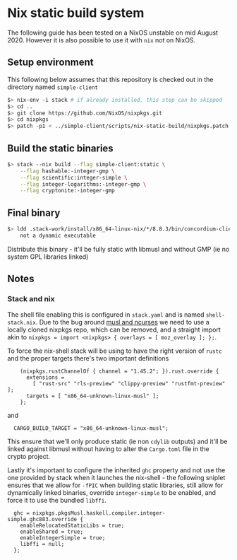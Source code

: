 # Nix static build system
The following guide has been tested on a NixOS unstable on mid August 2020. However it is also possible to use it with `nix` not on NixOS.
## Setup environment
This following below assumes that this repository is checked out in the directory named `simple-client`
``` bash
$> nix-env -i stack # if already installed, this step can be skipped
$> cd ..
$> git clone https://github.com/NixOS/nixpkgs.git
$> cd nixpkgs
$> patch -p1 < ../simple-client/scripts/nix-static-build/nixpkgs.patch
```
## Build the static binaries
```bash
$> stack --nix build --flag simple-client:static \
	--flag hashable:-integer-gmp \
	--flag scientific:integer-simple \
	--flag integer-logarithms:-integer-gmp \
	--flag cryptonite:-integer-gmp
```
## Final binary
```bash
$> ldd .stack-work/install/x86_64-linux-nix/*/8.8.3/bin/concordium-client 
	not a dynamic executable
```
Distribute this binary - it'll be fully static with libmusl and without GMP (ie no system GPL libraries linked)
## Notes
### Stack and nix
The shell file enabling this is configured in `stack.yaml` and is named `shell-stack.nix`. Due to the bug around [musl and ncurses](https://github.com/NixOS/nixpkgs/issues/85924) we need to use a locally cloned nixpkgs repo, which can be removed, and a straight import akin to `nixpkgs = import <nixpkgs> { overlays = [ moz_overlay ]; };`.

To force the nix-shell stack will be using to have the right version of `rustc` and the proper targets there's two important definitions
```  rustStableChannel =
    (nixpkgs.rustChannelOf { channel = "1.45.2"; }).rust.override {
      extensions =
        [ "rust-src" "rls-preview" "clippy-preview" "rustfmt-preview" ];
      targets = [ "x86_64-unknown-linux-musl" ];
    };
```
and 
```
  CARGO_BUILD_TARGET = "x86_64-unknown-linux-musl";
```
This ensure that we'll only produce static (ie non `cdylib` outputs) and it'll be linked against libmusl without having to alter the `Cargo.toml` file in the crypto project.

Lastly it's important to configure the inherited `ghc` property and not use the one provided by stack when it launches the nix-shell - the following sniplet ensures that we allow for `-fPIC` when building static libraries, still allow for dynamically linked binaries, override `integer-simple` to be enabled, and force it to use the bundled `libffi`.
```
  ghc = nixpkgs.pkgsMusl.haskell.compiler.integer-simple.ghc883.override {
    enableRelocatedStaticLibs = true;
    enableShared = true;
    enableIntegerSimple = true;
    libffi = null;
  };
```


